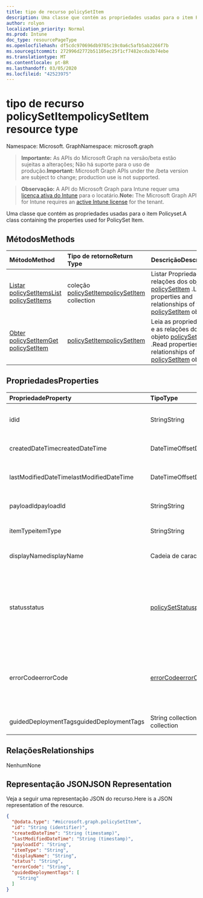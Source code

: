 ```yaml
---
title: tipo de recurso policySetItem
description: Uma classe que contém as propriedades usadas para o item Policyset.
author: rolyon
localization_priority: Normal
ms.prod: Intune
doc_type: resourcePageType
ms.openlocfilehash: df5cdc970696db9785c19c0a6c5afb5ab2266f7b
ms.sourcegitcommit: 272996d2772b51105ec25f1cf7482ecda3b74ebe
ms.translationtype: MT
ms.contentlocale: pt-BR
ms.lasthandoff: 03/05/2020
ms.locfileid: "42523975"
---
```

# <a name="policysetitem-resource-type"></a><span data-ttu-id="57b0e-103">tipo de recurso policySetItem</span><span class="sxs-lookup"><span data-stu-id="57b0e-103">policySetItem resource type</span></span>

<span data-ttu-id="57b0e-104">Namespace: Microsoft. Graph</span><span class="sxs-lookup"><span data-stu-id="57b0e-104">Namespace: microsoft.graph</span></span>

> <span data-ttu-id="57b0e-105">**Importante:** As APIs do Microsoft Graph na versão/beta estão sujeitas a alterações; Não há suporte para o uso de produção.</span><span class="sxs-lookup"><span data-stu-id="57b0e-105">**Important:** Microsoft Graph APIs under the /beta version are subject to change; production use is not supported.</span></span>

> <span data-ttu-id="57b0e-106">**Observação:** A API do Microsoft Graph para Intune requer uma [licença ativa do Intune](https://go.microsoft.com/fwlink/?linkid=839381) para o locatário.</span><span class="sxs-lookup"><span data-stu-id="57b0e-106">**Note:** The Microsoft Graph API for Intune requires an [active Intune license](https://go.microsoft.com/fwlink/?linkid=839381) for the tenant.</span></span>

<span data-ttu-id="57b0e-107">Uma classe que contém as propriedades usadas para o item Policyset.</span><span class="sxs-lookup"><span data-stu-id="57b0e-107">A class containing the properties used for PolicySet Item.</span></span>

## <a name="methods"></a><span data-ttu-id="57b0e-108">Métodos</span><span class="sxs-lookup"><span data-stu-id="57b0e-108">Methods</span></span>
|<span data-ttu-id="57b0e-109">Método</span><span class="sxs-lookup"><span data-stu-id="57b0e-109">Method</span></span>|<span data-ttu-id="57b0e-110">Tipo de retorno</span><span class="sxs-lookup"><span data-stu-id="57b0e-110">Return Type</span></span>|<span data-ttu-id="57b0e-111">Descrição</span><span class="sxs-lookup"><span data-stu-id="57b0e-111">Description</span></span>|
|:---|:---|:---|
|[<span data-ttu-id="57b0e-112">Listar policySetItems</span><span class="sxs-lookup"><span data-stu-id="57b0e-112">List policySetItems</span></span>](../api/intune-policyset-policysetitem-list.md)|<span data-ttu-id="57b0e-113">coleção [policySetItem](../resources/intune-policyset-policysetitem.md)</span><span class="sxs-lookup"><span data-stu-id="57b0e-113">[policySetItem](../resources/intune-policyset-policysetitem.md) collection</span></span>|<span data-ttu-id="57b0e-114">Listar Propriedades e relações dos objetos [policySetItem](../resources/intune-policyset-policysetitem.md) .</span><span class="sxs-lookup"><span data-stu-id="57b0e-114">List properties and relationships of the [policySetItem](../resources/intune-policyset-policysetitem.md) objects.</span></span>|
|[<span data-ttu-id="57b0e-115">Obter policySetItem</span><span class="sxs-lookup"><span data-stu-id="57b0e-115">Get policySetItem</span></span>](../api/intune-policyset-policysetitem-get.md)|[<span data-ttu-id="57b0e-116">policySetItem</span><span class="sxs-lookup"><span data-stu-id="57b0e-116">policySetItem</span></span>](../resources/intune-policyset-policysetitem.md)|<span data-ttu-id="57b0e-117">Leia as propriedades e as relações do objeto [policySetItem](../resources/intune-policyset-policysetitem.md) .</span><span class="sxs-lookup"><span data-stu-id="57b0e-117">Read properties and relationships of the [policySetItem](../resources/intune-policyset-policysetitem.md) object.</span></span>|

## <a name="properties"></a><span data-ttu-id="57b0e-118">Propriedades</span><span class="sxs-lookup"><span data-stu-id="57b0e-118">Properties</span></span>
|<span data-ttu-id="57b0e-119">Propriedade</span><span class="sxs-lookup"><span data-stu-id="57b0e-119">Property</span></span>|<span data-ttu-id="57b0e-120">Tipo</span><span class="sxs-lookup"><span data-stu-id="57b0e-120">Type</span></span>|<span data-ttu-id="57b0e-121">Descrição</span><span class="sxs-lookup"><span data-stu-id="57b0e-121">Description</span></span>|
|:---|:---|:---|
|<span data-ttu-id="57b0e-122">id</span><span class="sxs-lookup"><span data-stu-id="57b0e-122">id</span></span>|<span data-ttu-id="57b0e-123">String</span><span class="sxs-lookup"><span data-stu-id="57b0e-123">String</span></span>|<span data-ttu-id="57b0e-124">Chave do MobileAppPolicySetItem.</span><span class="sxs-lookup"><span data-stu-id="57b0e-124">Key of the MobileAppPolicySetItem.</span></span>|
|<span data-ttu-id="57b0e-125">createdDateTime</span><span class="sxs-lookup"><span data-stu-id="57b0e-125">createdDateTime</span></span>|<span data-ttu-id="57b0e-126">DateTimeOffset</span><span class="sxs-lookup"><span data-stu-id="57b0e-126">DateTimeOffset</span></span>|<span data-ttu-id="57b0e-127">Hora de criação do PolicySetItem.</span><span class="sxs-lookup"><span data-stu-id="57b0e-127">Creation time of the PolicySetItem.</span></span>|
|<span data-ttu-id="57b0e-128">lastModifiedDateTime</span><span class="sxs-lookup"><span data-stu-id="57b0e-128">lastModifiedDateTime</span></span>|<span data-ttu-id="57b0e-129">DateTimeOffset</span><span class="sxs-lookup"><span data-stu-id="57b0e-129">DateTimeOffset</span></span>|<span data-ttu-id="57b0e-130">Hora da última modificação do PolicySetItem.</span><span class="sxs-lookup"><span data-stu-id="57b0e-130">Last modified time of the PolicySetItem.</span></span>|
|<span data-ttu-id="57b0e-131">payloadId</span><span class="sxs-lookup"><span data-stu-id="57b0e-131">payloadId</span></span>|<span data-ttu-id="57b0e-132">String</span><span class="sxs-lookup"><span data-stu-id="57b0e-132">String</span></span>|<span data-ttu-id="57b0e-133">PayloadId do PolicySetItem.</span><span class="sxs-lookup"><span data-stu-id="57b0e-133">PayloadId of the PolicySetItem.</span></span>|
|<span data-ttu-id="57b0e-134">itemType</span><span class="sxs-lookup"><span data-stu-id="57b0e-134">itemType</span></span>|<span data-ttu-id="57b0e-135">String</span><span class="sxs-lookup"><span data-stu-id="57b0e-135">String</span></span>|<span data-ttu-id="57b0e-136">policySetType do PolicySetItem.</span><span class="sxs-lookup"><span data-stu-id="57b0e-136">policySetType of the PolicySetItem.</span></span>|
|<span data-ttu-id="57b0e-137">displayName</span><span class="sxs-lookup"><span data-stu-id="57b0e-137">displayName</span></span>|<span data-ttu-id="57b0e-138">Cadeia de caracteres</span><span class="sxs-lookup"><span data-stu-id="57b0e-138">String</span></span>|<span data-ttu-id="57b0e-139">DisplayName do PolicySetItem.</span><span class="sxs-lookup"><span data-stu-id="57b0e-139">DisplayName of the PolicySetItem.</span></span>|
|<span data-ttu-id="57b0e-140">status</span><span class="sxs-lookup"><span data-stu-id="57b0e-140">status</span></span>|[<span data-ttu-id="57b0e-141">policySetStatus</span><span class="sxs-lookup"><span data-stu-id="57b0e-141">policySetStatus</span></span>](../resources/intune-policyset-policysetstatus.md)|<span data-ttu-id="57b0e-142">Status do PolicySetItem.</span><span class="sxs-lookup"><span data-stu-id="57b0e-142">Status of the PolicySetItem.</span></span> <span data-ttu-id="57b0e-143">Os valores possíveis são: `unknown`, `validating`, `partialSuccess`, `success`, `error`, `notAssigned`.</span><span class="sxs-lookup"><span data-stu-id="57b0e-143">Possible values are: `unknown`, `validating`, `partialSuccess`, `success`, `error`, `notAssigned`.</span></span>|
|<span data-ttu-id="57b0e-144">errorCode</span><span class="sxs-lookup"><span data-stu-id="57b0e-144">errorCode</span></span>|[<span data-ttu-id="57b0e-145">errorCode</span><span class="sxs-lookup"><span data-stu-id="57b0e-145">errorCode</span></span>](../resources/intune-policyset-errorcode.md)|<span data-ttu-id="57b0e-146">Código de erro, caso algum tenha ocorrido.</span><span class="sxs-lookup"><span data-stu-id="57b0e-146">Error code if any occured.</span></span> <span data-ttu-id="57b0e-147">Os valores possíveis são: `noError`, `unauthorized`, `notFound`, `deleted`.</span><span class="sxs-lookup"><span data-stu-id="57b0e-147">Possible values are: `noError`, `unauthorized`, `notFound`, `deleted`.</span></span>|
|<span data-ttu-id="57b0e-148">guidedDeploymentTags</span><span class="sxs-lookup"><span data-stu-id="57b0e-148">guidedDeploymentTags</span></span>|<span data-ttu-id="57b0e-149">String collection</span><span class="sxs-lookup"><span data-stu-id="57b0e-149">String collection</span></span>|<span data-ttu-id="57b0e-150">Marcas da implantação dirigida</span><span class="sxs-lookup"><span data-stu-id="57b0e-150">Tags of the guided deployment</span></span>|

## <a name="relationships"></a><span data-ttu-id="57b0e-151">Relações</span><span class="sxs-lookup"><span data-stu-id="57b0e-151">Relationships</span></span>
<span data-ttu-id="57b0e-152">Nenhum</span><span class="sxs-lookup"><span data-stu-id="57b0e-152">None</span></span>

## <a name="json-representation"></a><span data-ttu-id="57b0e-153">Representação JSON</span><span class="sxs-lookup"><span data-stu-id="57b0e-153">JSON Representation</span></span>
<span data-ttu-id="57b0e-154">Veja a seguir uma representação JSON do recurso.</span><span class="sxs-lookup"><span data-stu-id="57b0e-154">Here is a JSON representation of the resource.</span></span>
<!-- {
  "blockType": "resource",
  "keyProperty": "id",
  "@odata.type": "microsoft.graph.policySetItem"
}
-->
``` json
{
  "@odata.type": "#microsoft.graph.policySetItem",
  "id": "String (identifier)",
  "createdDateTime": "String (timestamp)",
  "lastModifiedDateTime": "String (timestamp)",
  "payloadId": "String",
  "itemType": "String",
  "displayName": "String",
  "status": "String",
  "errorCode": "String",
  "guidedDeploymentTags": [
    "String"
  ]
}
```



